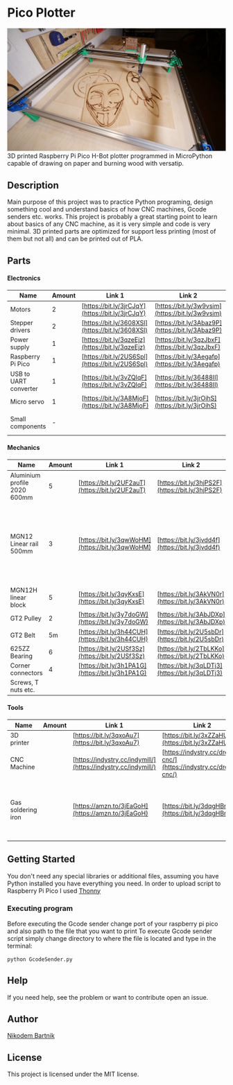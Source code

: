 # Pico Plotter
![Pico Plotter image](Docs/Images/mini.JPG)
3D printed Raspberry Pi Pico H-Bot plotter programmed in MicroPython capable of drawing on paper and burning wood with versatip.

## Description

Main purpose of this project was to practice Python programing, design something cool and understand basics of how CNC machines, Gcode senders etc. works. This project is probably a great starting point to learn about basics of any CNC machine, as it is very simple and code is very minimal. 3D printed parts are optimized for support less printing (most of them but not all) and can be printed out of PLA. 
## Parts
#### Electronics
| Name                  | Amount | Link 1                                           | Link 2                                           | Link 3                                             | Comments          |
| --------------------- | ------ | ------------------------------------------------ | ------------------------------------------------ | -------------------------------------------------- | ----------------- |
| Motors                | 2      | [https://bit.ly/3jrCJqY](https://bit.ly/3jrCJqY) | [https://bit.ly/3w9vsim](https://bit.ly/3w9vsim) | [https://amzn.to/3jlCU7o](https://amzn.to/3jlCU7o) |                   |
| Stepper drivers       | 2      | [https://bit.ly/3608XSl](https://bit.ly/3608XSl) | [https://bit.ly/3Abaz9P](https://bit.ly/3Abaz9P) | [https://amzn.to/3yjyXV9](https://amzn.to/3yjyXV9) |                   |
| Power supply          | 1      | [https://bit.ly/3qzeEjz](https://bit.ly/3qzeEjz) | [https://bit.ly/3qzJbxF](https://bit.ly/3qzJbxF) | [https://amzn.to/2T9NVOx](https://amzn.to/2T9NVOx) | 12V 3A            |
| Raspberry Pi Pico     | 1      | [https://bit.ly/2US6Spl](https://bit.ly/2US6Spl) | [https://bit.ly/3Aegafp](https://bit.ly/3Aegafp) | [https://amzn.to/2Tjz9Vd](https://amzn.to/2Tjz9Vd) |                   |
| USB to UART converter | 1      | [https://bit.ly/3vZQIqF](https://bit.ly/3vZQIqF) | [https://bit.ly/36488Il](https://bit.ly/36488Il) | [https://amzn.to/3dsafcT](https://amzn.to/3dsafcT) |                   |
| Micro servo           | 1      | [https://bit.ly/3A8MjoF](https://bit.ly/3A8MjoF) | [https://bit.ly/3jrOihS](https://bit.ly/3jrOihS) | [https://amzn.to/367zPQh](https://amzn.to/367zPQh) |                   |
| Small components      | \-     |                                                  |                                                  |                                                    | Pin headers, LEDs |

#### Mechanics
| Name                         | Amount | Link 1                                           | Link 2                                           | Link 3                                             | Comments                                                                                         |
| ---------------------------- | ------ | ------------------------------------------------ | ------------------------------------------------ | -------------------------------------------------- | ------------------------------------------------------------------------------------------------ |
| Aluminium profile 2020 600mm | 5      | [https://bit.ly/2UF2auT](https://bit.ly/2UF2auT) | [https://bit.ly/3hjPS2F](https://bit.ly/3hjPS2F) | [https://amzn.to/2UcRjs5](https://amzn.to/2UcRjs5) |                                                                                                  |
| MGN12 Linear rail 500mm      | 3      | [https://bit.ly/3qwWoHM](https://bit.ly/3qwWoHM) | [https://bit.ly/3jvdd4f](https://bit.ly/3jvdd4f) | [https://amzn.to/3Adcs5K](https://amzn.to/3Adcs5K) | Usually one liner block is included in each rail so you may need to buy only 2 additional blocks |
| MGN12H linear block          | 5      | [https://bit.ly/3qyKxsE](https://bit.ly/3qyKxsE) | [https://bit.ly/3AkVN0r](https://bit.ly/3AkVN0r) | [https://amzn.to/3h266yv](https://amzn.to/3h266yv) |
| GT2 Pulley                   | 2      | [https://bit.ly/3y7doGW](https://bit.ly/3y7doGW) | [https://bit.ly/3AbJDXp](https://bit.ly/3AbJDXp) | [https://amzn.to/3h2xc8I](https://amzn.to/3h2xc8I) |                                                                                                  |
| GT2 Belt                     | 5m     | [https://bit.ly/3h44CUH](https://bit.ly/3h44CUH) | [https://bit.ly/2U5sbDr](https://bit.ly/2U5sbDr) | [https://amzn.to/3x8Wgk0](https://amzn.to/3x8Wgk0) |                                                                                                  |
| 625ZZ Bearing                | 6      | [https://bit.ly/2USf3Sz](https://bit.ly/2USf3Sz) | [https://bit.ly/2TbLKKo](https://bit.ly/2TbLKKo) | [https://amzn.to/3vZVZyt](https://amzn.to/3vZVZyt) |                                                                                                  |
| Corner connectors            | 4      | [https://bit.ly/3h1PA1G](https://bit.ly/3h1PA1G) | [https://bit.ly/3qLDTj3](https://bit.ly/3qLDTj3) | [https://amzn.to/2Ua83Af](https://amzn.to/2Ua83Af) |                                                                                                  |
| Screws, T nuts etc.          |        |                                                  |                                                  |                                                    |
#### Tools
| Name               | Amount | Link 1                                                         | Link 2                                                             | Link 3                                             | Comments                                                        |
| ------------------ | ------ | -------------------------------------------------------------- | ------------------------------------------------------------------ | -------------------------------------------------- | --------------------------------------------------------------- |
| 3D printer         |        | [https://bit.ly/3qxoAu7](https://bit.ly/3qxoAu7)               | [https://bit.ly/3xZZaHU](https://bit.ly/3xZZaHU)                   | [https://amzn.to/3y25gHV](https://amzn.to/3y25gHV) |                                                                 |
| CNC Machine        |        | [https://indystry.cc/indymill/](https://indystry.cc/indymill/) | [https://indystry.cc/dremel-cnc/](https://indystry.cc/dremel-cnc/) |                                                    |                                                                 |
| Gas soldering iron |        | [https://amzn.to/3jEaGoH](https://amzn.to/3jEaGoH)             | [https://bit.ly/3dqgHBm](https://bit.ly/3dqgHBm)                   |                                                    | I am using the versatip from Dremel, never tested the other one |
## Getting Started
You don't need any special libraries or additional files, assuming you have Python installed you have everything you need.
In order to upload script to Raspberry Pi Pico I used [Thonny](https://thonny.org/)

### Executing program
Before executing the Gcode sender change port of your raspberry pi pico and also path to the file that you want to print
To execute Gcode sender script simply change directory to where the file is located and type in the terminal:
```
python GcodeSender.py
```

## Help

If you need help, see the problem or want to contribute open an issue.

## Author
[Nikodem Bartnik](https://nikodembartnik.pl/)


## License

This project is licensed under the MIT license.